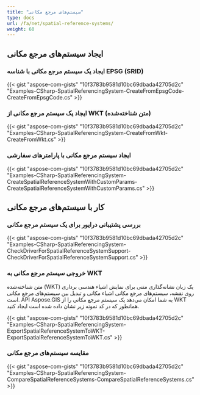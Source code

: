 ```yaml
---
title: "سیستم‌های مرجع مکانی"
type: docs
url: /fa/net/spatial-reference-systems/
weight: 60
---
```


## **ایجاد سیستم‌های مرجع مکانی**
### **ایجاد یک سیستم مرجع مکانی با شناسه EPSG (SRID)**
{{< gist "aspose-com-gists" "10f3783b9581d10bc69dbada42705d2c" "Examples-CSharp-SpatialReferencingSystem-CreateFromEpsgCode-CreateFromEpsgCode.cs" >}}
### **ایجاد یک سیستم مرجع مکانی از WKT (متن شناخته‌شده)**
{{< gist "aspose-com-gists" "10f3783b9581d10bc69dbada42705d2c" "Examples-CSharp-SpatialReferencingSystem-CreateFromWkt-CreateFromWkt.cs" >}}
### **ایجاد سیستم مرجع مکانی با پارامترهای سفارشی**
{{< gist "aspose-com-gists" "10f3783b9581d10bc69dbada42705d2c" "Examples-CSharp-SpatialReferencingSystem-CreateSpatialReferenceSystemWithCustomParams-CreateSpatialReferenceSystemWithCustomParams.cs" >}}
## **کار با سیستم‌های مرجع مکانی**
### **بررسی پشتیبانی درایور برای یک سیستم مرجع مکانی**
{{< gist "aspose-com-gists" "10f3783b9581d10bc69dbada42705d2c" "Examples-CSharp-SpatialReferencingSystem-CheckDriverForSpatialReferenceSystemSupport-CheckDriverForSpatialReferenceSystemSupport.cs" >}}
### **خروجی سیستم مرجع مکانی به WKT**
متن شناخته‌شده (WKT) یک زبان نشانه‌گذاری متنی برای نمایش اشیاء هندسی برداری روی نقشه، سیستم‌های مرجع مکانی اشیاء مکانی و تبدیل بین سیستم‌های مرجع مکانی است. API Aspose.GIS به شما امکان می‌دهد یک سیستم مرجع مکانی را از WKT همانطور که در کد نمونه زیر نشان داده شده است ایجاد کنید.

{{< gist "aspose-com-gists" "10f3783b9581d10bc69dbada42705d2c" "Examples-CSharp-SpatialReferencingSystem-ExportSpatialReferenceSystemToWKT-ExportSpatialReferenceSystemToWKT.cs" >}}
### **مقایسه سیستم‌های مرجع مکانی**
{{< gist "aspose-com-gists" "10f3783b9581d10bc69dbada42705d2c" "Examples-CSharp-SpatialReferencingSystem-CompareSpatialReferenceSystems-CompareSpatialReferenceSystems.cs" >}}
